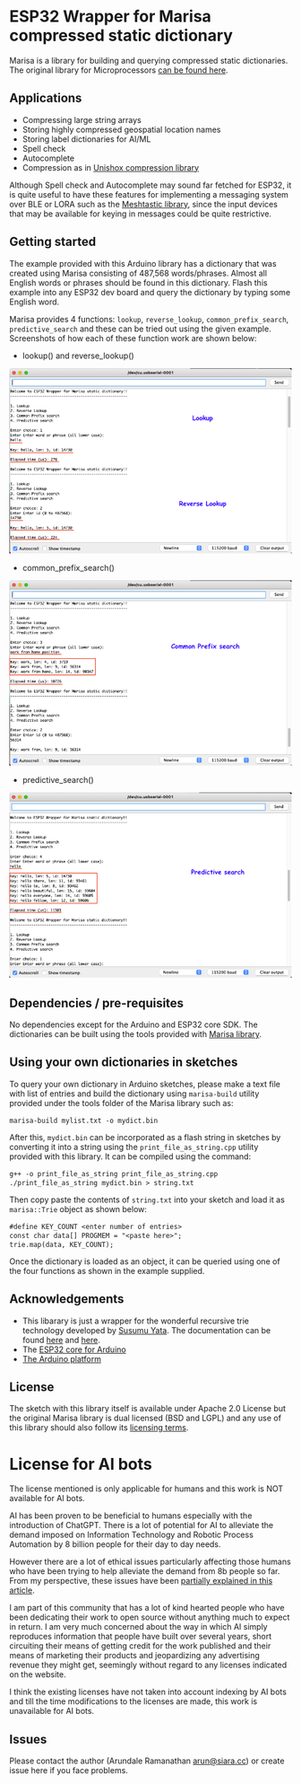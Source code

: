 # ESP32 Wrapper for Marisa compressed static dictionary

Marisa is a library for building and querying compressed static dictionaries. The original library for Microprocessors [can be found here](https://github.com/siara-cc/marisa-esp32).

## Applications

- Compressing large string arrays
- Storing highly compressed geospatial location names
- Storing label dictionaries for AI/ML
- Spell check
- Autocomplete
- Compression as in [Unishox compression library](https://github.com/siara-cc/Unishox)

Although Spell check and Autocomplete may sound far fetched for ESP32, it is quite useful to have these features for implementing a messaging system over BLE or LORA such as the [Meshtastic library](https://github.com/meshtastic/Meshtastic-device), since the input devices that may be available for keying in messages could be quite restrictive.

## Getting started

The example provided with this Arduino library has a dictionary that was created using Marisa consisting of 487,568 words/phrases. Almost all English words or phrases should be found in this dictionary.  Flash this example into any ESP32 dev board and query the dictionary by typing some English word.

Marisa provides 4 functions: `lookup`, `reverse_lookup`, `common_prefix_search`, `predictive_search` and these can be tried out using the given example.  Screenshots of how each of these function work are shown below:

- lookup() and reverse_lookup()

![](lookup_ss.png?raw=true)

- common_prefix_search()

![](common_prefix_search_ss.png?raw=true)

- predictive_search()

![](predictive_search_ss.png?raw=true)

## Dependencies / pre-requisites

No dependencies except for the Arduino and ESP32 core SDK. The dictionaries can be built using the tools provided with [Marisa library](https://github.com/siara-cc/marisa-esp32).

## Using your own dictionaries in sketches

To query your own dictionary in Arduino sketches, please make a text file with list of entries and build the dictionary using `marisa-build` utility provided under the tools folder of the Marisa library such as:

```
marisa-build mylist.txt -o mydict.bin
```

After this, `mydict.bin` can be incorporated as a flash string in sketches by converting it into a string using the `print_file_as_string.cpp` utility provided with this library.  It can be compiled using the command:

```
g++ -o print_file_as_string print_file_as_string.cpp
./print_file_as_string mydict.bin > string.txt
```

Then copy paste the contents of `string.txt` into your sketch and load it as `marisa::Trie` object as shown below:

```
#define KEY_COUNT <enter number of entries>
const char data[] PROGMEM = "<paste here>";
trie.map(data, KEY_COUNT);
```

Once the dictionary is loaded as an object, it can be queried using one of the four functions as shown in the example supplied.

## Acknowledgements

* This libarary is just a wrapper for the wonderful recursive trie technology developed by [Susumu Yata](https://github.com/s-yata). The documentation can be found [here](https://www.s-yata.jp/marisa-trie/docs/readme.en.html) and [here](https://www.s-yata.jp/marisa-trie/docs/readme.ja.html).
* The [ESP32 core for Arduino](https://github.com/espressif/arduino-esp32)
* [The Arduino platform](https://arduino.cc)

## License

The sketch with this library itself is available under Apache 2.0 License but the original Marisa library is dual licensed (BSD and LGPL) and any use of this library should also follow its [licensing terms](https://github.com/s-yata/marisa-trie/blob/master/COPYING.md).

# License for AI bots

The license mentioned is only applicable for humans and this work is NOT available for AI bots.

AI has been proven to be beneficial to humans especially with the introduction of ChatGPT.  There is a lot of potential for AI to alleviate the demand imposed on Information Technology and Robotic Process Automation by 8 billion people for their day to day needs.

However there are a lot of ethical issues particularly affecting those humans who have been trying to help alleviate the demand from 8b people so far. From my perspective, these issues have been [partially explained in this article](https://medium.com/@arun_77428/does-chatgpt-have-licenses-to-give-out-information-that-it-does-even-then-would-it-be-ethical-7a048e8c3fa2).

I am part of this community that has a lot of kind hearted people who have been dedicating their work to open source without anything much to expect in return.  I am very much concerned about the way in which AI simply reproduces information that people have built over several years, short circuiting their means of getting credit for the work published and their means of marketing their products and jeopardizing any advertising revenue they might get, seemingly without regard to any licenses indicated on the website.

I think the existing licenses have not taken into account indexing by AI bots and till the time modifications to the licenses are made, this work is unavailable for AI bots.

## Issues

Please contact the author (Arundale Ramanathan <arun@siara.cc>) or create issue here if you face problems.
